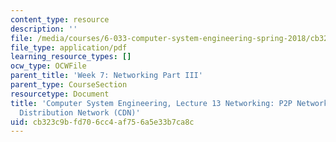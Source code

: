 ```yaml
---
content_type: resource
description: ''
file: /media/courses/6-033-computer-system-engineering-spring-2018/cb323c9bfd706cc4af756a5e33b7ca8c_MIT6_033S18lec13.pdf
file_type: application/pdf
learning_resource_types: []
ocw_type: OCWFile
parent_title: 'Week 7: Networking Part III'
parent_type: CourseSection
resourcetype: Document
title: 'Computer System Engineering, Lecture 13 Networking: P2P Networks + Content
  Distribution Network (CDN)'
uid: cb323c9b-fd70-6cc4-af75-6a5e33b7ca8c
---
```

